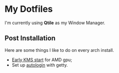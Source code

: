 # My Dotfiles

I'm currently using **Qtile** as my Window Manager.

## Post Installation

Here are some things I like to do on every arch install.

- [Early KMS start](https://wiki.archlinux.org/title/Kernel_mode_setting#Early_KMS_start) for AMD gpu;
- Set up [autologin](https://wiki.archlinux.org/title/getty#Automatic_login_to_virtual_console) with getty.

